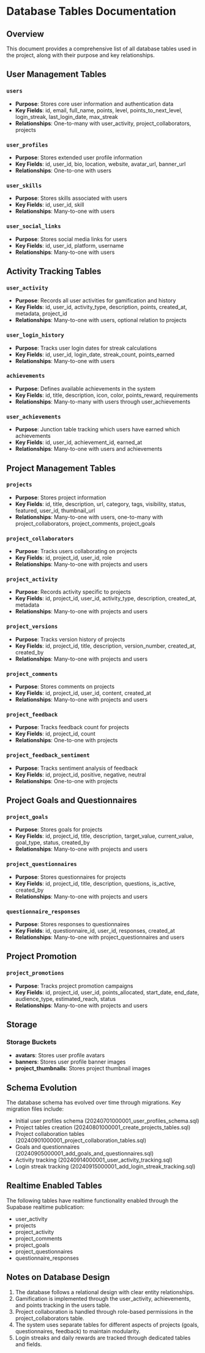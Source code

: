 # Database Tables Documentation

## Overview

This document provides a comprehensive list of all database tables used in the project, along with their purpose and key relationships.

## User Management Tables

### `users`
- **Purpose**: Stores core user information and authentication data
- **Key Fields**: id, email, full_name, points, level, points_to_next_level, login_streak, last_login_date, max_streak
- **Relationships**: One-to-many with user_activity, project_collaborators, projects

### `user_profiles`
- **Purpose**: Stores extended user profile information
- **Key Fields**: id, user_id, bio, location, website, avatar_url, banner_url
- **Relationships**: One-to-one with users

### `user_skills`
- **Purpose**: Stores skills associated with users
- **Key Fields**: id, user_id, skill
- **Relationships**: Many-to-one with users

### `user_social_links`
- **Purpose**: Stores social media links for users
- **Key Fields**: id, user_id, platform, username
- **Relationships**: Many-to-one with users

## Activity Tracking Tables

### `user_activity`
- **Purpose**: Records all user activities for gamification and history
- **Key Fields**: id, user_id, activity_type, description, points, created_at, metadata, project_id
- **Relationships**: Many-to-one with users, optional relation to projects

### `user_login_history`
- **Purpose**: Tracks user login dates for streak calculations
- **Key Fields**: id, user_id, login_date, streak_count, points_earned
- **Relationships**: Many-to-one with users

### `achievements`
- **Purpose**: Defines available achievements in the system
- **Key Fields**: id, title, description, icon, color, points_reward, requirements
- **Relationships**: Many-to-many with users through user_achievements

### `user_achievements`
- **Purpose**: Junction table tracking which users have earned which achievements
- **Key Fields**: id, user_id, achievement_id, earned_at
- **Relationships**: Many-to-one with users and achievements

## Project Management Tables

### `projects`
- **Purpose**: Stores project information
- **Key Fields**: id, title, description, url, category, tags, visibility, status, featured, user_id, thumbnail_url
- **Relationships**: Many-to-one with users, one-to-many with project_collaborators, project_comments, project_goals

### `project_collaborators`
- **Purpose**: Tracks users collaborating on projects
- **Key Fields**: id, project_id, user_id, role
- **Relationships**: Many-to-one with projects and users

### `project_activity`
- **Purpose**: Records activity specific to projects
- **Key Fields**: id, project_id, user_id, activity_type, description, created_at, metadata
- **Relationships**: Many-to-one with projects and users

### `project_versions`
- **Purpose**: Tracks version history of projects
- **Key Fields**: id, project_id, title, description, version_number, created_at, created_by
- **Relationships**: Many-to-one with projects and users

### `project_comments`
- **Purpose**: Stores comments on projects
- **Key Fields**: id, project_id, user_id, content, created_at
- **Relationships**: Many-to-one with projects and users

### `project_feedback`
- **Purpose**: Tracks feedback count for projects
- **Key Fields**: id, project_id, count
- **Relationships**: One-to-one with projects

### `project_feedback_sentiment`
- **Purpose**: Tracks sentiment analysis of feedback
- **Key Fields**: id, project_id, positive, negative, neutral
- **Relationships**: One-to-one with projects

## Project Goals and Questionnaires

### `project_goals`
- **Purpose**: Stores goals for projects
- **Key Fields**: id, project_id, title, description, target_value, current_value, goal_type, status, created_by
- **Relationships**: Many-to-one with projects and users

### `project_questionnaires`
- **Purpose**: Stores questionnaires for projects
- **Key Fields**: id, project_id, title, description, questions, is_active, created_by
- **Relationships**: Many-to-one with projects and users

### `questionnaire_responses`
- **Purpose**: Stores responses to questionnaires
- **Key Fields**: id, questionnaire_id, user_id, responses, created_at
- **Relationships**: Many-to-one with project_questionnaires and users

## Project Promotion

### `project_promotions`
- **Purpose**: Tracks project promotion campaigns
- **Key Fields**: id, project_id, user_id, points_allocated, start_date, end_date, audience_type, estimated_reach, status
- **Relationships**: Many-to-one with projects and users

## Storage

### Storage Buckets
- **avatars**: Stores user profile avatars
- **banners**: Stores user profile banner images
- **project_thumbnails**: Stores project thumbnail images

## Schema Evolution

The database schema has evolved over time through migrations. Key migration files include:

- Initial user profiles schema (20240701000001_user_profiles_schema.sql)
- Project tables creation (20240801000001_create_projects_tables.sql)
- Project collaboration tables (20240901000001_project_collaboration_tables.sql)
- Goals and questionnaires (20240905000001_add_goals_and_questionnaires.sql)
- Activity tracking (20240914000001_user_activity_tracking.sql)
- Login streak tracking (20240915000001_add_login_streak_tracking.sql)

## Realtime Enabled Tables

The following tables have realtime functionality enabled through the Supabase realtime publication:

- user_activity
- projects
- project_activity
- project_comments
- project_goals
- project_questionnaires
- questionnaire_responses

## Notes on Database Design

1. The database follows a relational design with clear entity relationships.
2. Gamification is implemented through the user_activity, achievements, and points tracking in the users table.
3. Project collaboration is handled through role-based permissions in the project_collaborators table.
4. The system uses separate tables for different aspects of projects (goals, questionnaires, feedback) to maintain modularity.
5. Login streaks and daily rewards are tracked through dedicated tables and fields.

